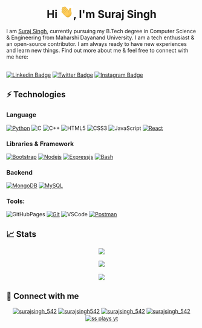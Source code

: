 <h1 align="center">
  Hi <img src="./assets/img/wave.gif" width="35px" alt="" />, I'm Suraj Singh
</h1>
I am <a href="https://surajsingh542.github.io/">Suraj Singh</a>, currently pursuing my B.Tech degree in Computer Science & Engineering from Maharshi Dayanand University. I am a tech enthusiast & an open-source contributor. I am always ready to have new experiences and learn new things. Find out more about me & feel free to connect with me here:
<br/><br/>

[![Linkedin
Badge](https://img.shields.io/badge/-LinkedIn-blue?style=flat-square&logo=Linkedin&logoColor=white&link=https://www.linkedin.com/in/surajsingh542/)](https://www.linkedin.com/in/surajsingh542/)
[![Twitter
Badge](https://img.shields.io/badge/Twitter-1DA1F2?style=flat-square&logo=twitter&logoColor=white)](https://twitter.com/surajsingh_542)
[![Instagram
Badge](https://img.shields.io/badge/-Instagram-purple?style=flat-square&logo=instagram&logoColor=white&link=https://instagram.com/surajsingh_542/)](https://instagram.com/surajsingh_542)

## ⚡ Technologies

### Language

[![Python](https://img.shields.io/badge/-Python-black?style=flat-square&logo=Python)](https://www.python.org)
![C](https://img.shields.io/badge/-C-00599C?style=flat-square&logo=c)
![C++](https://img.shields.io/badge/-C++-00599C?style=flat-square&logo=cplusplus)
![HTML5](https://img.shields.io/badge/-HTML5-E34F26?style=flat-square&logo=html5&logoColor=white)
![CSS3](https://img.shields.io/badge/-CSS3-1572B6?style=flat-square&logo=css3)
![JavaScript](https://img.shields.io/badge/-JavaScript-black?style=flat-square&logo=javascript)
[![React](https://img.shields.io/badge/-React-black?style=flat-square&logo=react)](https://reactjs.org/)

### Libraries & Framework

[![Bootstrap](https://img.shields.io/badge/-Bootstrap-blueviolet?style=flat-square&logo=bootstrap)](https://getbootstrap.com)
[![Nodejs](https://img.shields.io/badge/-Node%20js-black?style=flat-square&logo=Node.js)](https://nodejs.org/)
[![Expressjs](https://img.shields.io/badge/-Express%20js-black?logo=express&logoColor=white)](https://expressjs.com)
[![Bash](https://img.shields.io/badge/-Bash-black?logo=gnubash&logoColor=white)](https://www.gnu.org/software/bash/)

### Backend

[![MongoDB](https://img.shields.io/badge/-MongoDB-success?logo=mongodb&logoColor=white)](https://www.mongodb.com/)
[![MySQL](https://img.shields.io/badge/-MySQL-black?logo=mysql&logoColor=blue)](https://www.mysql.com/)

### Tools:

![GitHubPages](https://img.shields.io/badge/GitHub%20Pages-%23327FC7.svg?logo=github&style=flat-square&logoColor=white)
[![Git](https://img.shields.io/badge/-Git-black?style=flat-square&logo=git)](https://git-scm.com/)
![VSCode](https://img.shields.io/badge/-VS%20Code-007ACC?style=flat-square&logo=visual-studio-code)
[![Postman](https://img.shields.io/badge/Postman-FF6C37?logo=postman&logoColor=white)](https://postman.com)

## 📈 Stats

<p align="center">
  <img
    src="https://github-readme-stats.vercel.app/api?username=surajsingh542&include_all_commits=true&count_private=true&show_icons=true&line_height=20&theme=tokyonight"
  />
</p>

<p align="center">
  <img
    src="https://github-readme-stats.vercel.app/api/top-langs?username=surajsingh542&show_icons=true&locale=en&layout=compact&theme=tokyonight"
  />
</p>

<p align="center">
  <img
    align="center"
    src="https://github-readme-streak-stats.herokuapp.com/?user=surajsingh542&theme=tokyonight"
  />
</p>

## 🔗 Connect with me

<p align="center">
  <a href="https://twitter.com/surajsingh_542" target="blank"
    ><img
      align="center"
      src="https://raw.githubusercontent.com/rahuldkjain/github-profile-readme-generator/master/src/images/icons/Social/twitter.svg"
      alt="surajsingh_542"
      height="30"
      width="40"
  /></a>
  <a href="https://linkedin.com/in/surajsingh542" target="blank"
    ><img
      align="center"
      src="https://raw.githubusercontent.com/rahuldkjain/github-profile-readme-generator/master/src/images/icons/Social/linked-in-alt.svg"
      alt="surajsingh542"
      height="30"
      width="40"
  /></a>
  <a href="https://fb.com/surajsingh_542" target="blank"
    ><img
      align="center"
      src="https://raw.githubusercontent.com/rahuldkjain/github-profile-readme-generator/master/src/images/icons/Social/facebook.svg"
      alt="surajsingh_542"
      height="30"
      width="40"
  /></a>
  <a href="https://instagram.com/surajsingh_542" target="blank"
    ><img
      align="center"
      src="https://raw.githubusercontent.com/rahuldkjain/github-profile-readme-generator/master/src/images/icons/Social/instagram.svg"
      alt="surajsingh_542"
      height="30"
      width="40"
  /></a>
  <a href="https://www.youtube.com/c/ss plays yt" target="blank"
    ><img
      align="center"
      src="https://raw.githubusercontent.com/rahuldkjain/github-profile-readme-generator/master/src/images/icons/Social/youtube.svg"
      alt="ss plays yt"
      height="30"
      width="40"
  /></a>
  
</p>

